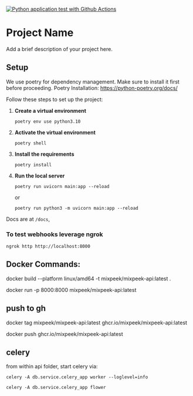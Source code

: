 [![Python application test with Github Actions](https://github.com/nux-ai/api/actions/workflows/python_app.yaml/badge.svg)](https://github.com/nux-ai/api/actions/workflows/python_app.yaml)

# Project Name

Add a brief description of your project here.

## Setup
We use poetry for dependency management. Make sure to install it first before proceeding.
Poetry Installation: https://python-poetry.org/docs/

Follow these steps to set up the project:

1. **Create a virtual environment**
   ```
   poetry env use python3.10
   ```

2. **Activate the virtual environment**
   ```
   poetry shell
   ```

3. **Install the requirements**
   ```
   poetry install
   ```

4. **Run the local server**
   ```
   poetry run uvicorn main:app --reload
   ```
    or
    ```
    poetry run python3 -m uvicorn main:app --reload
    ```

Docs are at `/docs`,


### To test webhooks leverage ngrok 

`ngrok http http://localhost:8000`


## Docker Commands:

docker build --platform linux/amd64 -t mixpeek/mixpeek-api:latest .

docker run -p 8000:8000 mixpeek/mixpeek-api:latest


## push to gh

docker tag mixpeek/mixpeek-api:latest ghcr.io/mixpeek/mixpeek-api:latest

docker push ghcr.io/mixpeek/mixpeek-api:latest


## celery

from within api folder, start celery via:

`celery -A db.service.celery_app worker --loglevel=info`

`celery -A db.service.celery_app flower`

